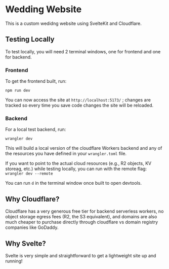 # Wedding Website

This is a custom wedidng website using SvelteKit and Cloudflare.

## Testing Locally

To test locally, you will need 2 terminal windows, one for frontend and one for backend.

### Frontend

To get the frontend built, run:

`npm run dev`

You can now access the site at `http://localhost:5173/` ; changes are tracked so every time you save code changes the site will be reloaded.

### Backend

For a local test backend, run:

`wrangler dev`

This will build a local version of the cloudflare Workers backend and any of the resources you have defined in your `wrangler.toml` file.

If you want to point to the actual cloud resources (e.g., R2 objects, KV storeag, etc.) while testing locally, you can run with the remote flag:
`wrangler dev --remote`

You can run `d` in the terminal window once built to open devtools.

## Why Cloudflare?

Cloudflare has a very generous free tier for backend serverless workers, no object storage egress fees (R2, the S3 equivalent), and domains are also much cheaper to purchase directly through cloudflare vs domain registry companies like GoDaddy.

## Why Svelte?

Svelte is very simple and straightforward to get a lightweight site up and running!
